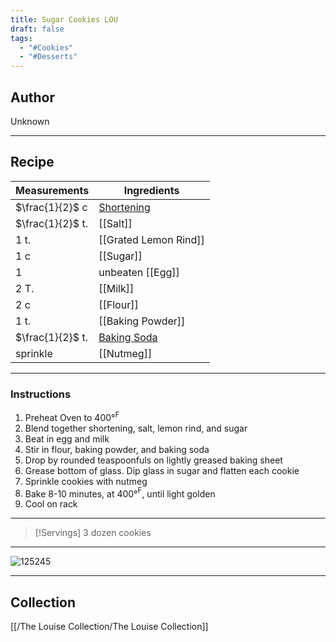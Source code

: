 ```yaml
---
title: Sugar Cookies LOU
draft: false
tags:
  - "#Cookies"
  - "#Desserts"
---
```

## Author
Unknown
___
## Recipe

| Measurements     | Ingredients                  |
| :--------------- | ---------------------------- |
| $\frac{1}{2}$ c  | [Shortening](Shortening)     |
| $\frac{1}{2}$ t. | [[Salt]]                     |
| 1 t.             | [[Grated Lemon Rind]]        |
| 1 c              | [[Sugar]]                    |
| 1                | unbeaten [[Egg]]             |
| 2 T.             | [[Milk]]                     |
| 2 c              | [[Flour]]                    |
| 1 t.             | [[Baking Powder]]            |
| $\frac{1}{2}$ t. | [Baking Soda](Baking%20Soda) |
| sprinkle         | [[Nutmeg]]                   |
___
### Instructions
1. Preheat Oven to 400°$^{\text{F}}$
2. Blend together shortening, salt, lemon rind, and sugar
3. Beat in egg and milk
4. Stir in flour, baking powder, and baking soda
5. Drop by rounded teaspoonfuls on lightly greased baking sheet
6. Grease bottom of glass. Dip glass in sugar and flatten each cookie
7. Sprinkle cookies with nutmeg
8. Bake 8-10 minutes, at 400°$^{\text{F}}$, until light golden
9. Cool on rack
___
>[!Servings]
>3 dozen cookies

___
![125245](/The%20Louise%20Collection/Desserts/Cookies/Assets/2024-09-01_125245.jpg)
___
## Collection
[[/The Louise Collection/The Louise Collection]]